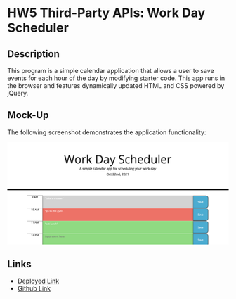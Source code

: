 # HW5 Third-Party APIs: Work Day Scheduler

## Description

This program is a simple calendar application that allows a user to save events for each hour of the day by modifying starter code. This app runs in the browser and features dynamically updated HTML and CSS powered by jQuery.

## Mock-Up

The following screenshot demonstrates the application functionality:

![Mock-Up of the work day scheduler](./demo.png)

## Links

- [Deployed Link](https://hyanez.github.io/HW5-WORK-DAY-SCHEDULER/)
- [Github Link](https://github.com/hyanez/HW5-WORK-DAY-SCHEDULER)
